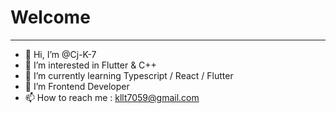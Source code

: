 # Welcome
<hr>  

- 👋 Hi, I’m @Cj-K-7
- 👀 I’m interested in Flutter & C++
- 🌱 I’m currently learning Typescript / React / Flutter
- 💞️ I’m Frontend Developer
- 📫 How to reach me : kllt7059@gmail.com

